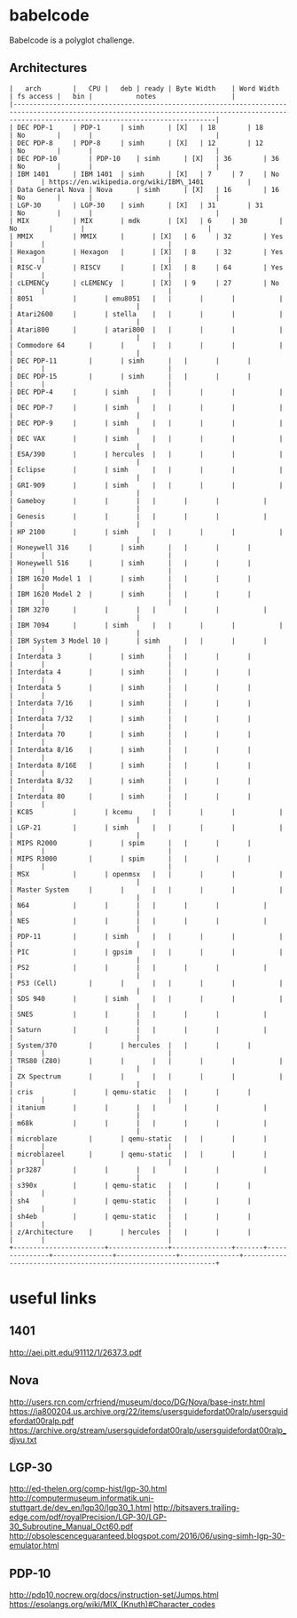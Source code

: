 # babelcode

Babelcode is a polyglot challenge.

## Architectures

```
|	arch		|	CPU	|	deb	| ready	| Byte Width	| Word Width	| fs access	|	bin	|			notes					|
|-----------------------------------------------------------------------------------------------------------------------------------------------------------------------------------------------|
| DEC PDP-1		| PDP-1		| simh		| [X]	| 18		| 18		| No		|		|								|
| DEC PDP-8		| PDP-8		| simh		| [X]	| 12		| 12		| No		|		|								|
| DEC PDP-10		| PDP-10	| simh		| [X]	| 36		| 36		| No		|		|								|
| IBM 1401		| IBM 1401	| simh		| [X]	| 7		| 7		| No		|		| https://en.wikipedia.org/wiki/IBM\_1401			|
| Data General Nova	| Nova		| simh		| [X]	| 16		| 16		| No		|		|								|
| LGP-30		| LGP-30	| simh		| [X]	| 31		| 31		| No		|		|								|
| MIX			| MIX		| mdk		| [X]	| 6		| 30		| No		|		|								|
| MMIX			| MMIX		| 		| [X]	| 6		| 32		| Yes		|		|								|
| Hexagon		| Hexagon	|		| [X]	| 8		| 32		| Yes   	|		|								|
| RISC-V		| RISCV		|		| [X]	| 8		| 64		| Yes   	|		|								|
| cLEMENCy		| cLEMENCy	|		| [X]	| 9		| 27		| No	   	|		|								|
| 8051			|		| emu8051	|	|		| 		|       	|		|								|
| Atari2600		|		| stella	|	|		| 		|       	|		|								|
| Atari800		|		| atari800	|	|		| 		|       	|		|								|
| Commodore 64		|		|		|	|		| 		|       	|		|								|
| DEC PDP-11		|		| simh		|	|		| 		|       	|		|								|
| DEC PDP-15		|		| simh		|	|		| 		|       	|		|								|
| DEC PDP-4		|		| simh		|	|		| 		|       	|		|								|
| DEC PDP-7		|		| simh		|	|		| 		|       	|		|								|
| DEC PDP-9		|		| simh		|	|		| 		|       	|		|								|
| DEC VAX		|		| simh		|	|		| 		|       	|		|								|
| ESA/390		|		| hercules	|	|		| 		|       	|		|								|
| Eclipse		|		| simh		|	|		| 		|       	|		|								|
| GRI-909		|		| simh		|	|		| 		|       	|		|								|
| Gameboy		|		|		|	|		| 		|       	|		|								|
| Genesis		|		|		|	|		| 		|       	|		|								|
| HP 2100		|		| simh		|	|		| 		|       	|		|								|
| Honeywell 316		|		| simh		|	|		| 		|       	|		|								|
| Honeywell 516		|		| simh		|	|		| 		|       	|		|								|
| IBM 1620 Model 1	|		| simh		|	|		| 		|       	|		|								|
| IBM 1620 Model 2	|		| simh		|	|		| 		|       	|		|								|
| IBM 3270		|		|		|	|		| 		|       	|		|								|
| IBM 7094		|		| simh		|	|		| 		|       	|		|								|
| IBM System 3 Model 10	|		| simh		|	|		| 		|       	|		|								|
| Interdata 3		|		| simh		|	|		| 		|       	|		|								|
| Interdata 4		|		| simh		|	|		| 		|       	|		|								|
| Interdata 5		|		| simh		|	|		| 		|       	|		|								|
| Interdata 7/16	|		| simh		|	|		| 		|       	|		|								|
| Interdata 7/32	|		| simh		|	|		| 		|       	|		|								|
| Interdata 70		|		| simh		|	|		| 		|       	|		|								|
| Interdata 8/16	|		| simh		|	|		| 		|       	|		|								|
| Interdata 8/16E	|		| simh		|	|		| 		|       	|		|								|
| Interdata 8/32	|		| simh		|	|		| 		|       	|		|								|
| Interdata 80		|		| simh		|	|		| 		|       	|		|								|
| KC85			|		| kcemu		|	|		| 		|       	|		|								|
| LGP-21		|		| simh		|	|		| 		|       	|		|								|
| MIPS R2000		|		| spim		|	|		| 		|       	|		|								|
| MIPS R3000		|		| spim		|	|		| 		|       	|		|								|
| MSX			|		| openmsx	|	|		| 		|       	|		|								|
| Master System		|		|		|	|		| 		|       	|		|								|
| N64			|		|		|	|		| 		|       	|		|								|
| NES			|		|		|	|		| 		|       	|		|								|
| PDP-11		|		| simh		|	|		| 		|       	|		|								|
| PIC			|		| gpsim		|	|		| 		|       	|		|								|
| PS2			|		|		|	|		| 		|       	|		|								|
| PS3 (Cell)		|		|		|	|		| 		|       	|		|								|
| SDS 940		|		| simh		|	|		| 		|       	|		|								|
| SNES			|		|		|	|		| 		|       	|		|								|
| Saturn		|		|		|	|		| 		|       	|		|								|
| System/370		|		| hercules	|	|		| 		|       	|		|								|
| TRS80 (Z80)		|		|		|	|		| 		|       	|		|								|
| ZX Spectrum		|		|		|	|		| 		|       	|		|								|
| cris			|		| qemu-static	|	|		| 		|       	|		|								|
| itanium		|		|		|	|		| 		|       	|		|								|
| m68k			|		|		|	|		| 		|       	|		|								|
| microblaze		|		| qemu-static	|	|		| 		|       	|		|								|
| microblazeel		|		| qemu-static	|	|		| 		|       	|		|								|
| pr3287		|		|		|	|		| 		|       	|		|								|
| s390x			|		| qemu-static	|	|		| 		|       	|		|								|
| sh4			|		| qemu-static	|	|		| 		|       	|		|								|
| sh4eb			|		| qemu-static	|	|		| 		|       	|		|								|
| z/Architecture	|		| hercules	|	|		| 		|       	|		|								|
+-----------------------+---------------+---------------+-------+---------------+---------------+---------------+---------------+---------------------------------------------------------------+
```

# useful links

## 1401
http://aei.pitt.edu/91112/1/2637.3.pdf

## Nova
http://users.rcn.com/crfriend/museum/doco/DG/Nova/base-instr.html
https://ia800204.us.archive.org/22/items/usersguidefordat00ralp/usersguidefordat00ralp.pdf
https://archive.org/stream/usersguidefordat00ralp/usersguidefordat00ralp_djvu.txt

## LGP-30
http://ed-thelen.org/comp-hist/lgp-30.html
http://computermuseum.informatik.uni-stuttgart.de/dev_en/lgp30/lgp30_1.html
http://bitsavers.trailing-edge.com/pdf/royalPrecision/LGP-30/LGP-30_Subroutine_Manual_Oct60.pdf
http://obsolescenceguaranteed.blogspot.com/2016/06/using-simh-lgp-30-emulator.html

## PDP-10
http://pdp10.nocrew.org/docs/instruction-set/Jumps.html
https://esolangs.org/wiki/MIX_(Knuth)#Character_codes
